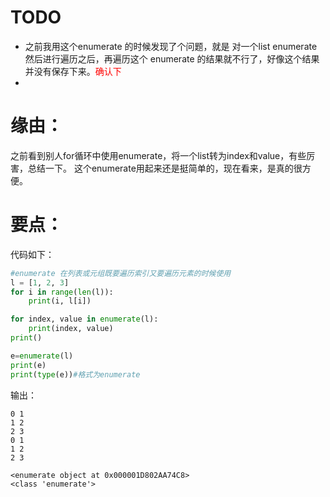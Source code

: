 # TODO
- 之前我用这个enumerate 的时候发现了个问题，就是 对一个list enumerate 然后进行遍历之后，再遍历这个 enumerate 的结果就不行了，好像这个结果并没有保存下来。<font color=red>确认下</font>
-


# 缘由：


之前看到别人for循环中使用enumerate，将一个list转为index和value，有些厉害，总结一下。
这个enumerate用起来还是挺简单的，现在看来，是真的很方便。


# 要点：


代码如下：
```python
#enumerate 在列表或元组既要遍历索引又要遍历元素的时候使用
l = [1, 2, 3]
for i in range(len(l)):
    print(i, l[i])

for index, value in enumerate(l):
    print(index, value)
print()

e=enumerate(l)
print(e)
print(type(e))#格式为enumerate
```

输出：

```text
0 1
1 2
2 3
0 1
1 2
2 3

<enumerate object at 0x000001D802AA74C8>
<class 'enumerate'>
```
